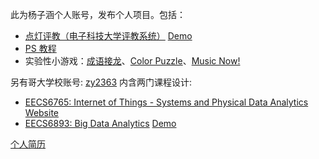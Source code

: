 此为杨子涵个人账号，发布个人项目。包括：

-   [点灯评教（电子科技大学评教系统）](https://github.com/YuanSa/judge-uestc) [Demo](http://uestc.wiki)
-   [PS 教程](https://github.com/YuanSa/PS-Tutotial)
-   实验性小游戏：[成语接龙](https://github.com/YuanSa/chengyujielong)、[Color Puzzle](https://github.com/YuanSa/color-puzzle)、[Music Now!](https://github.com/YuanSa/music-now)

另有哥大学校账号: [zy2363](https://github.com/zy2362) 内含两门课程设计:

-   [EECS6765: Internet of Things - Systems and Physical Data Analytics](https://github.com/zy2362/ars) [Website](https://iotcolumbia2020best.weebly.com/)
-   [EECS6893: Big Data Analytics](https://github.com/zy2362/BestPickLOL) [Demo](http://yuansasi.com/lab/bestbp)

[个人简历](http://yuansasi.com/resume)
